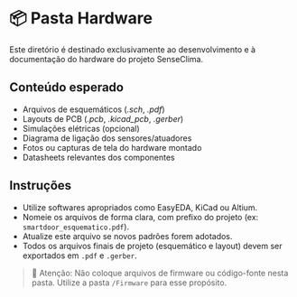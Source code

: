 # 📦 Pasta Hardware

Este diretório é destinado exclusivamente ao desenvolvimento e à documentação do hardware do projeto SenseClima.

## Conteúdo esperado

- Arquivos de esquemáticos (*.sch*, *.pdf*)
- Layouts de PCB (*.pcb*, *.kicad_pcb*, *.gerber*)
- Simulações elétricas (opcional)
- Diagrama de ligação dos sensores/atuadores
- Fotos ou capturas de tela do hardware montado
- Datasheets relevantes dos componentes

## Instruções

- Utilize softwares apropriados como EasyEDA, KiCad ou Altium.
- Nomeie os arquivos de forma clara, com prefixo do projeto (ex: `smartdoor_esquematico.pdf`).
- Atualize este arquivo se novos padrões forem adotados.
- Todos os arquivos finais de projeto (esquemático e layout) devem ser exportados em `.pdf` e `.gerber`.

> 📌 Atenção: Não coloque arquivos de firmware ou código-fonte nesta pasta. Utilize a pasta `/Firmware` para esse propósito.
